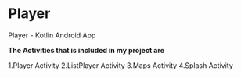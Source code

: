 # Player
Player - Kotlin Android App


**The Activities that is included in my project are**

1.Player Activity
2.ListPlayer Activity
3.Maps Activity
4.Splash Activity
